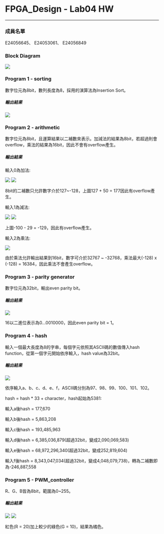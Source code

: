 
# FPGA_Design - Lab04 HW
---
### 成員名單
E24056645、 E24053061、 E24056849
### Block Diagram
![](images/Block_Diagram.png)

### Program 1 - sorting
數字位元為8bit，數列長度為8，採用的演算法為Insertion Sort。

##### 輸出結果
![](images/001.png)

### Program 2 - arithmetic
數字位元為8bit，且運算結果以二補數來表示。加減法的結果為8bit，若超過則會overflow，乘法的結果為16bit，因此不會有overflow產生。

##### 輸出結果
輸入0為加法:

![](images/002_1.png)
![](images/002_2.png)

8bit的二補數只允許數字介於127~-128，上圖127 + 50 = 177因此有overflow產生。

輸入1為減法:

![](images/002_3.png)
![](images/002_4.png)

上圖-100 - 29 = -129，因此有overflow產生。

輸入2為乘法:

![](images/002_5.png)

由於乘法允許輸出結果到16bit，數字可介於32767 ~ -32768，乘法最大(-128) x (-128) = 16384，因此乘法不會產生overflow。

### Program 3 - parity generator
數字位元為32bit，輸出even parity bit。

##### 輸出結果
![](images/003.png)

16以二進位表示為0...0010000，因此even parity bit = 1。

### Program 4 - hash
輸入一個最大長度為8的字串，每個字元依照其ASCII碼的數值傳入hash function，從第一個字元開始依序輸入，hash value為32bit。

##### 輸出結果
![](images/004.png)

依序輸入a、b、c、d、e、f，ASCII碼分別為97、98、99、100、101、102。

hash = hash * 33 + character，hash起始為5381:

輸入a後hash = 177,670

輸入b後hash = 5,863,208

輸入c後hash = 193,485,963

輸入d後hash = 6,385,036,879(超過32bit，變成2,090,069,583)

輸入e後hash = 68,972,296,340(超過32bit，變成252,819,604)

輸入f後hash = 8,343,047,034(超過32bit，變成4,048,079,738)，轉為二補數即為-246,887,558

### Program 5 - PWM_controller
R、G、B皆為8bit，範圍為0~255。

##### 輸出結果
![](images/005_1.png)
![](images/005_2.png)

紅色(R = 20)加上較少的綠色(G = 10)，結果為橘色。
